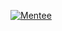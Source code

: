 [![Mentee](https://img.shields.io/badge/Find%20Mentor-I'm%20a%20mentee-blueviolet)](https://findmentor.network/peer/esra-erdim)
